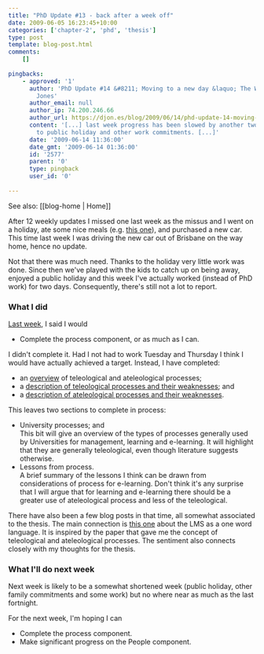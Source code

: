 ```yaml
---
title: "PhD Update #13 - back after a week off"
date: 2009-06-05 16:23:45+10:00
categories: ['chapter-2', 'phd', 'thesis']
type: post
template: blog-post.html
comments:
    []
    
pingbacks:
    - approved: '1'
      author: 'PhD Update #14 &#8211; Moving to a new day &laquo; The Weblog of (a) David
        Jones'
      author_email: null
      author_ip: 74.200.246.66
      author_url: https://djon.es/blog/2009/06/14/phd-update-14-moving-to-a-new-day/
      content: '[...] last week progress has been slowed by another two days lost due
        to public holiday and other work commitments. [...]'
      date: '2009-06-14 11:36:00'
      date_gmt: '2009-06-14 01:36:00'
      id: '2577'
      parent: '0'
      type: pingback
      user_id: '0'
    
---
```


See also: [[blog-home | Home]]

After 12 weekly updates I missed one last week as the missus and I went on a holiday, ate some nice meals (e.g. [this one](/blog2/2009/05/27/a-night-at-ezard/)), and purchased a new car. This time last week I was driving the new car out of Brisbane on the way home, hence no update.

Not that there was much need. Thanks to the holiday very little work was done. Since then we've played with the kids to catch up on being away, enjoyed a public holiday and this week I've actually worked (instead of PhD work) for two days. Consequently, there's still not a lot to report.

### What I did

[Last week](/blog2/2009/05/23/phd-update-12-some-progress-but-late/), I said I would

- Complete the process component, or as much as I can.

I didn't complete it. Had I not had to work Tuesday and Thursday I think I would have actually achieved a target. Instead, I have completed:

- an [overview](/blog2/2009/05/25/teleological-and-ateleological-processes/) of teleological and ateleological processes;
- a [description of teleological processes and their weaknesses](/blog2/2009/06/05/teleological-design-definition-and-weaknesses/); and
- a [description of ateleological processes and their weaknesses](/blog2/2009/06/05/ateleological-processes-definition-and-weaknesses/).

This leaves two sections to complete in process:

- University processes; and  
    This bit will give an overview of the types of processes generally used by Universities for management, learning and e-learning. It will highlight that they are generally teleological, even though literature suggests otherwise.
- Lessons from process.  
    A brief summary of the lessons I think can be drawn from considerations of process for e-learning. Don't think it's any surprise that I will argue that for learning and e-learning there should be a greater use of ateleological process and less of the teleological.

There have also been a few blog posts in that time, all somewhat associated to the thesis. The main connection is [this one](/blog2/2009/06/02/the-lmsvle-as-a-one-word-language-metaphor-and-e-learning/) about the LMS as a one word language. It is inspired by the paper that gave me the concept of teleological and ateleological processes. The sentiment also connects closely with my thoughts for the thesis.

### What I'll do next week

Next week is likely to be a somewhat shortened week (public holiday, other family commitments and some work) but no where near as much as the last fortnight.

For the next week, I'm hoping I can

- Complete the process component.
- Make significant progress on the People component.